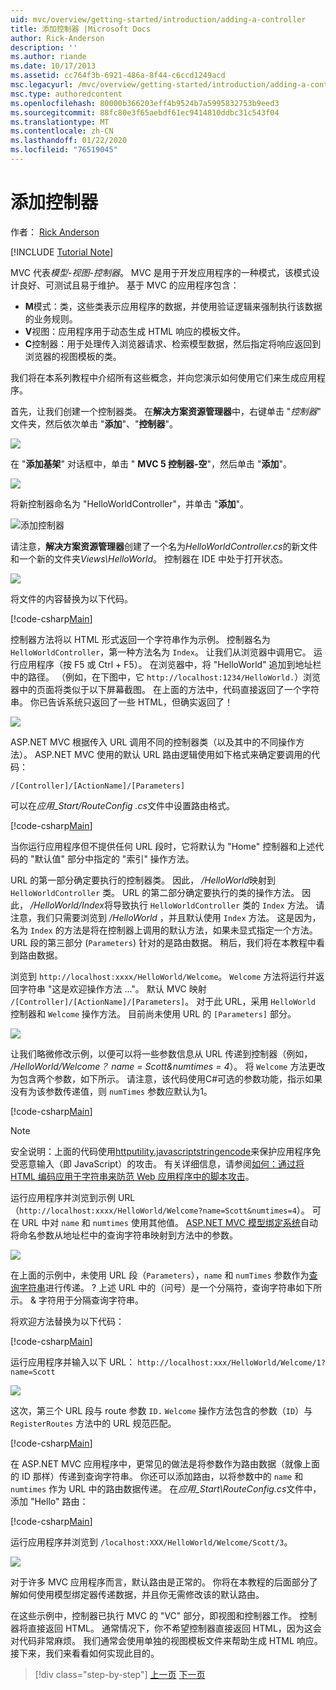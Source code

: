 ```yaml
---
uid: mvc/overview/getting-started/introduction/adding-a-controller
title: 添加控制器 |Microsoft Docs
author: Rick-Anderson
description: ''
ms.author: riande
ms.date: 10/17/2013
ms.assetid: cc764f3b-6921-486a-8f44-c6ccd1249acd
msc.legacyurl: /mvc/overview/getting-started/introduction/adding-a-controller
msc.type: authoredcontent
ms.openlocfilehash: 80000b366203eff4b9524b7a5995832753b9eed3
ms.sourcegitcommit: 88fc80e3f65aebdf61ec9414810ddbc31c543f04
ms.translationtype: MT
ms.contentlocale: zh-CN
ms.lasthandoff: 01/22/2020
ms.locfileid: "76519045"
---
```

# <a name="adding-a-controller"></a>添加控制器

作者： [Rick Anderson]((https://twitter.com/RickAndMSFT))

[!INCLUDE [Tutorial Note](index.md)]

MVC 代表*模型-视图-控制器*。 MVC 是用于开发应用程序的一种模式，该模式设计良好、可测试且易于维护。 基于 MVC 的应用程序包含：

- **M**模式：类，这些类表示应用程序的数据，并使用验证逻辑来强制执行该数据的业务规则。
- **V**视图：应用程序用于动态生成 HTML 响应的模板文件。
- **C**控制器：用于处理传入浏览器请求、检索模型数据，然后指定将响应返回到浏览器的视图模板的类。

我们将在本系列教程中介绍所有这些概念，并向您演示如何使用它们来生成应用程序。

首先，让我们创建一个控制器类。 在**解决方案资源管理器**中，右键单击 "*控制器*" 文件夹，然后依次单击 "**添加**"、"**控制器**"。

![](adding-a-controller/_static/image1.png)

在 "**添加基架**" 对话框中，单击 " **MVC 5 控制器-空**"，然后单击 "**添加**"。

![](adding-a-controller/_static/image2.png)  

将新控制器命名为 "HelloWorldController"，并单击 "**添加**"。

![添加控制器](adding-a-controller/_static/image3.png)

请注意，**解决方案资源管理器**创建了一个名为*HelloWorldController.cs*的新文件和一个新的文件夹*Views\HelloWorld*。 控制器在 IDE 中处于打开状态。

![](adding-a-controller/_static/image4.png)

将文件的内容替换为以下代码。

[!code-csharp[Main](adding-a-controller/samples/sample1.cs)]

控制器方法将以 HTML 形式返回一个字符串作为示例。 控制器名为 `HelloWorldController`，第一种方法名为 `Index`。 让我们从浏览器中调用它。 运行应用程序（按 F5 或 Ctrl + F5）。 在浏览器中，将 &quot;HelloWorld&quot; 追加到地址栏中的路径。 （例如，在下图中，它 `http://localhost:1234/HelloWorld.`）浏览器中的页面将类似于以下屏幕截图。 在上面的方法中，代码直接返回了一个字符串。 你已告诉系统只返回了一些 HTML，但确实返回了！

![](adding-a-controller/_static/image5.png)

ASP.NET MVC 根据传入 URL 调用不同的控制器类（以及其中的不同操作方法）。 ASP.NET MVC 使用的默认 URL 路由逻辑使用如下格式来确定要调用的代码：

`/[Controller]/[ActionName]/[Parameters]`

可以在*应用\_Start/RouteConfig .cs*文件中设置路由格式。

[!code-csharp[Main](adding-a-controller/samples/sample2.cs?highlight=7-8)]

当你运行应用程序但不提供任何 URL 段时，它将默认为 "Home" 控制器和上述代码的 "默认值" 部分中指定的 "索引" 操作方法。

URL 的第一部分确定要执行的控制器类。 因此， */HelloWorld*映射到 `HelloWorldController` 类。 URL 的第二部分确定要执行的类的操作方法。 因此， */HelloWorld/Index*将导致执行 `HelloWorldController` 类的 `Index` 方法。 请注意，我们只需要浏览到 */HelloWorld* ，并且默认使用 `Index` 方法。 这是因为，名为 `Index` 的方法是将在控制器上调用的默认方法，如果未显式指定一个方法。 URL 段的第三部分 (`Parameters`) 针对的是路由数据。 稍后，我们将在本教程中看到路由数据。

浏览到 `http://localhost:xxxx/HelloWorld/Welcome`。 `Welcome` 方法将运行并返回字符串 &quot;这是欢迎操作方法 ...&quot;。 默认 MVC 映射 `/[Controller]/[ActionName]/[Parameters]`。 对于此 URL，采用 `HelloWorld` 控制器和 `Welcome` 操作方法。 目前尚未使用 URL 的 `[Parameters]` 部分。

![](adding-a-controller/_static/image6.png)

让我们略微修改示例，以便可以将一些参数信息从 URL 传递到控制器（例如， */HelloWorld/Welcome？ name = Scott&amp;numtimes = 4*）。 将 `Welcome` 方法更改为包含两个参数，如下所示。 请注意，该代码使用C#可选的参数功能，指示如果没有为该参数传递值，则 `numTimes` 参数应默认为1。

[!code-csharp[Main](adding-a-controller/samples/sample3.cs)]

> [!NOTE]
> 安全说明：上面的代码使用[httputility.javascriptstringencode](https://msdn.microsoft.com/library/ee360286(v=vs.110).aspx)来保护应用程序免受恶意输入（即 JavaScript）的攻击。 有关详细信息，请参阅[如何：通过将 HTML 编码应用于字符串来防范 Web 应用程序中的脚本攻击](https://msdn.microsoft.com/library/a2a4yykt(v=vs.100).aspx)。

 运行应用程序并浏览到示例 URL （`http://localhost:xxxx/HelloWorld/Welcome?name=Scott&numtimes=4`）。 可在 URL 中对 `name` 和 `numtimes` 使用其他值。 [ASP.NET MVC 模型绑定系统](http://odetocode.com/Blogs/scott/archive/2009/04/27/6-tips-for-asp-net-mvc-model-binding.aspx)自动将命名参数从地址栏中的查询字符串映射到方法中的参数。

![](adding-a-controller/_static/image7.png)

在上面的示例中，未使用 URL 段（`Parameters`），`name` 和 `numTimes` 参数作为[查询字符串](http://en.wikipedia.org/wiki/Query_string)进行传递。 ? 上述 URL 中的（问号）是一个分隔符，查询字符串如下所示。 &amp; 字符用于分隔查询字符串。

将欢迎方法替换为以下代码：

[!code-csharp[Main](adding-a-controller/samples/sample4.cs)]

运行应用程序并输入以下 URL： `http://localhost:xxx/HelloWorld/Welcome/1?name=Scott`

![](adding-a-controller/_static/image8.png)

这次，第三个 URL 段与 route 参数 `ID.` `Welcome` 操作方法包含的参数（`ID`）与 `RegisterRoutes` 方法中的 URL 规范匹配。

[!code-csharp[Main](adding-a-controller/samples/sample5.cs?highlight=7)]

在 ASP.NET MVC 应用程序中，更常见的做法是将参数作为路由数据（就像上面的 ID 那样）传递到查询字符串。 你还可以添加路由，以将参数中的 `name` 和 `numtimes` 作为 URL 中的路由数据传递。 在*应用\_Start\RouteConfig.cs*文件中，添加 "Hello" 路由：

[!code-csharp[Main](adding-a-controller/samples/sample6.cs?highlight=13-16)]

运行应用程序并浏览到 `/localhost:XXX/HelloWorld/Welcome/Scott/3`。

![](adding-a-controller/_static/image9.png)

对于许多 MVC 应用程序而言，默认路由是正常的。 你将在本教程的后面部分了解如何使用模型绑定器传递数据，并且你无需修改该的默认路由。

在这些示例中，控制器已执行 MVC 的 &quot;VC&quot; 部分，即视图和控制器工作。 控制器将直接返回 HTML。 通常情况下，你不希望控制器直接返回 HTML，因为这会对代码非常麻烦。 我们通常会使用单独的视图模板文件来帮助生成 HTML 响应。 接下来，我们来看看如何实现此目的。

> [!div class="step-by-step"]
> [上一页](getting-started.md)
> [下一页](adding-a-view.md)

